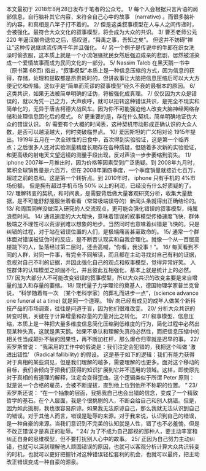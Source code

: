 本文最初于 2018年8月28日发布于笔者的公众号。
1/ 每个人会根据只言片语的局部信息，自行脑补其它内容，来符合自己心中的故事 （narrative) 。而很多脑补的内容，和真相是八竿子打不着的。
2/ 但是这类叙事模型在人与人之间传递时，会被强化。最符合大众文化的叙事模型，将会成为大众的共识。
3/ 曹丕老师公元 220 年逼汉献帝退位之后，感叹道，“舜禹之事，吾知之矣”。 但这并不妨碍“禅让”这种传说继续流传两千年并且强化。
4/ 另一个例子是传说中的牛郎在织女洗澡时偷衣服，这本质上就是一个小流氓骚扰民女然后强迫成亲的悲剧，居然被渲染成一个爱情故事而成为民间文化的一部分。
5/ Nassim Taleb 在黑天鹅一书中 （原书第 68页) 指出，“叙事模型”本质上是一种信息压缩的方式，因为信息的获得，存储，处理和提取都是昂贵耗时的，但讲故事让大脑把信息压缩后可以大大方便记忆和传播。这似乎是“简单而荒谬的叙事模型”经久不衰的最根本的原因。
6/ 这类共识，如果无法被简单明确的证伪，将被强化成真理。
7/ 仅仅因为大众是错误的，就以为凭一己之力，大声疾呼，就可以扭转这种错误共识，是完全不现实和简单化的，无异于唐吉柯德大战风车。因为你不可能强迫他人改变大脑神经网络存储和处理信息固化后的模式。
8/ 更重要的是，存在什么契机，简单明确地证伪大众的错误认识。
9/ 需要有个大概的时间表，这种契机带动形成正确认识的大众人数，是否可以越滚越大，何时突破临界点。
10/ 爱因斯坦的广义相对论 1915年提出。1919年五月在一次全球性的日食中，首次得到实验验证，这是第一个临界点；之后很多人还对实验测量精度长期存在各种质疑，但随着多次新的实验验证，和更高级的射电天文望远镜的测量手段出现，反对声浪一步步萎缩到消失。
11/ iphone 2007年一月推出时，因为价格等因素受到广泛质疑。到 2008年九月时，累积全球销售量是六百万，但在 2008年第四季度，一个季度销量就接近七百万，超过之前的总和。这是第一个转折点。到 2010年时， iphone 只有手机的 4%市场份额， 但是拥有超过手机市场 50% 以上的利润，已经没有什么好质疑的了。
12/ 理解转变的契机，和时间表，是需要背后做大量客观研究分析，收集大量数据，是不可能舒舒服服坐着看看（常常极端误导的）新闻头条就得出正确结论的。
13/ 和周围同样没做深入研究的人交流观点，更可能会强化错误的叙事模型，纯属浪费时间。
14/ 通讯速度的大大增快，意味着错误的叙事模型传播速度飞快，群体极端之不理性可以荒谬到难以想象的地步。当然同时也意味着纠错是飞快的。只是纠错的过程，对于站在错误位置的人们，是极端痛苦甚至致命的。
15/ 通常一个群体面对错误被证伪时的反应，是不断否认现实和自我合理化。就像一个从一百层高楼跳下的人，坠落经过第二层时，还会高喊，“你看，我没事！”。
16/ 每天看到不同的人群，对同一件事，有完全不同解读，而且都在主动寻找对自己有利的证据，忽视对自己不利的证据，并因此强化自己的观点和叙事模型，觉得异常好笑。 人性群体的认知模型之顽固不化，并且彼此互相强化，基本上就是统计上的必然。
17/ 因为大部分人不可能改变错误的叙事模型，所以大众共识的改变主要是来自增量的加入和存量的萎缩。
18/ 现代量子力学理论的奠基人，德国物理学家普兰克曾说， “科学随着每一次 （某个老科学家）的葬礼而进步一点”，(science advance one funeral at a time) 就是同一个道理。
19/ 向已经有成见的成年人做某个新科技产品的市场调查，往往是问道于盲，因为他们很难改变。
20/ 分析大众共识的转变时机，关键在于计算增量和存量的力量对比之转化。
21/ 叙事模型，信息压缩，本质上是一种把大量多维度信息简化压缩到低维度的行为，简化过程中必然出现某种失真，这就是黑天鹅。如果不承认和理解失真的必然性，而把信息压缩中的相关性当成颠扑不破的因果性，再不断加杠杆，那么爆仓归零就是迟早的事。
22/ 索罗斯曾说：
“我采用的工作中的假说是：我们注定会犯错的，我把这个叫做 ‘激进出错性’ （Radical fallibility) 的假设。 这是基于如下的逻辑：我们有能力获得对于真相的某些洞见，但是我们理解的越多，需要理解的也更多。面对这个移动的目标，我们会倾向于把我们获得的知识扩展到它并不适用的领域。这样，即使原先对于真相的有道理的解释，注定会变得歪曲。这个逻辑类似于所谓 Peter 原则：就是说一个合格的雇员，会被不断提拔，直到他上位到他所不称职的位置。 ”
23/ 索罗斯还说：
“在一个抽象的层面，我把我自己也会出错的信念，变成了一个精致哲学的基石。在个人层面，我是个很挑剔的人，不断会给自己和别人挑错。但是，因为如此挑剔，我也很容易原谅。如果我无法原谅自己，那么我就无法认识到自己的错误。对于其他人而言，错误是耻辱的来源。对于我来说，认识到自己的错误，是一种自豪的来源。当我们意识到不完美的认知就是人性，错了也不必羞愧，但是不改正错误才是真正的耻辱。“
24/ 为了不成为自己鄙视的那种人，要主动丰富和纠正自身的思维模型，但不要打扰别人心中的故事。
25/ 正因为自己努力主动纠错，也就可以深刻理解他人顽固错误的原因，也就可以客观分析计算大众共识转变的时机，也就可以更好把握针对这种错误轻松套利的机会，也就可以最终，把主动改正错误变成一种自豪的源泉。

